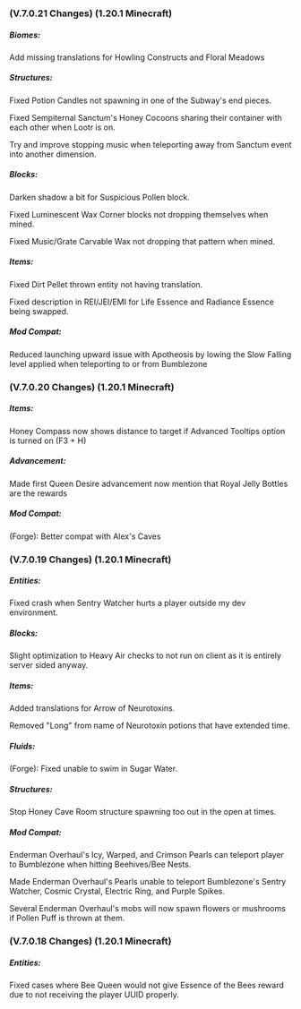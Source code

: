 ### **(V.7.0.21 Changes) (1.20.1 Minecraft)**

##### Biomes:
Add missing translations for Howling Constructs and Floral Meadows

##### Structures:
Fixed Potion Candles not spawning in one of the Subway's end pieces.

Fixed Sempiternal Sanctum's Honey Cocoons sharing their container with each other when Lootr is on.

Try and improve stopping music when teleporting away from Sanctum event into another dimension.

##### Blocks:
Darken shadow a bit for Suspicious Pollen block.

Fixed Luminescent Wax Corner blocks not dropping themselves when mined.

Fixed Music/Grate Carvable Wax not dropping that pattern when mined.

##### Items:
Fixed Dirt Pellet thrown entity not having translation.

Fixed description in REI/JEI/EMI for Life Essence and Radiance Essence being swapped.

##### Mod Compat:
Reduced launching upward issue with Apotheosis by lowing the Slow Falling level applied when teleporting to or from Bumblezone


### **(V.7.0.20 Changes) (1.20.1 Minecraft)**

##### Items:
Honey Compass now shows distance to target if Advanced Tooltips option is turned on (F3 + H)

##### Advancement:
Made first Queen Desire advancement now mention that Royal Jelly Bottles are the rewards

##### Mod Compat:
(Forge): Better compat with Alex's Caves


### **(V.7.0.19 Changes) (1.20.1 Minecraft)**

##### Entities:
Fixed crash when Sentry Watcher hurts a player outside my dev environment.

##### Blocks:
Slight optimization to Heavy Air checks to not run on client as it is entirely server sided anyway.

##### Items:
Added translations for Arrow of Neurotoxins.

Removed "Long" from name of Neurotoxin potions that have extended time.

##### Fluids:
(Forge): Fixed unable to swim in Sugar Water.

##### Structures:
Stop Honey Cave Room structure spawning too out in the open at times.

##### Mod Compat:
Enderman Overhaul's Icy, Warped, and Crimson Pearls can teleport player to Bumblezone when hitting Beehives/Bee Nests.

Made Enderman Overhaul's Pearls unable to teleport Bumblezone's Sentry Watcher, Cosmic Crystal, Electric Ring, and Purple Spikes.

Several Enderman Overhaul's mobs will now spawn flowers or mushrooms if Pollen Puff is thrown at them.


### **(V.7.0.18 Changes) (1.20.1 Minecraft)**

##### Entities:
Fixed cases where Bee Queen would not give Essence of the Bees reward due to not receiving the player UUID properly.

